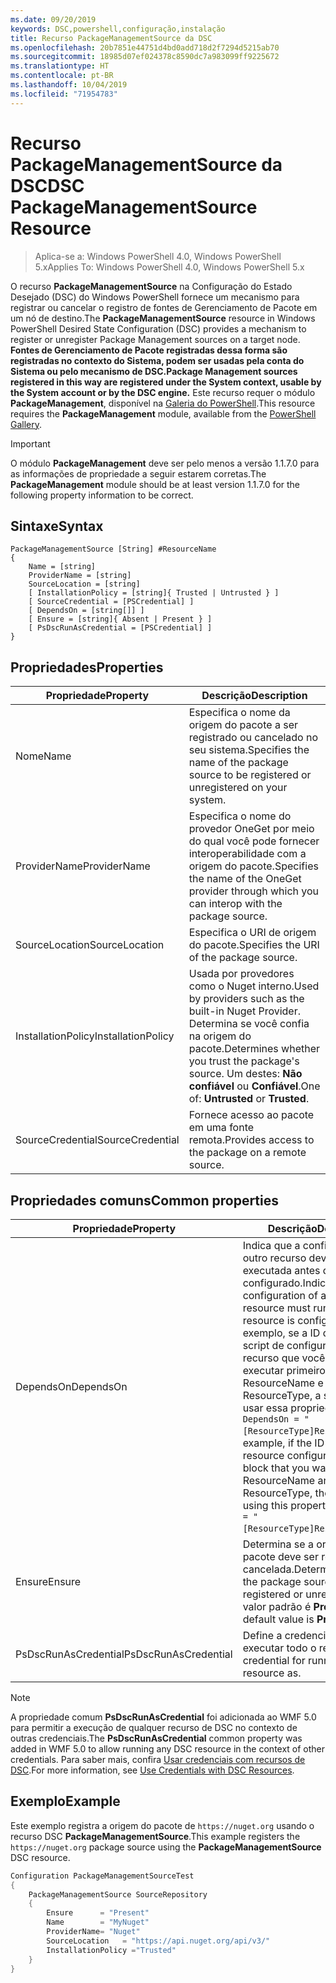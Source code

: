 ```yaml
---
ms.date: 09/20/2019
keywords: DSC,powershell,configuração,instalação
title: Recurso PackageManagementSource da DSC
ms.openlocfilehash: 20b7851e44751d4bd0add718d2f7294d5215ab70
ms.sourcegitcommit: 18985d07ef024378c8590dc7a983099ff9225672
ms.translationtype: HT
ms.contentlocale: pt-BR
ms.lasthandoff: 10/04/2019
ms.locfileid: "71954783"
---
```

# <a name="dsc-packagemanagementsource-resource"></a><span data-ttu-id="a4792-103">Recurso PackageManagementSource da DSC</span><span class="sxs-lookup"><span data-stu-id="a4792-103">DSC PackageManagementSource Resource</span></span>

> <span data-ttu-id="a4792-104">Aplica-se a: Windows PowerShell 4.0, Windows PowerShell 5.x</span><span class="sxs-lookup"><span data-stu-id="a4792-104">Applies To: Windows PowerShell 4.0, Windows PowerShell 5.x</span></span>

<span data-ttu-id="a4792-105">O recurso **PackageManagementSource** na Configuração do Estado Desejado (DSC) do Windows PowerShell fornece um mecanismo para registrar ou cancelar o registro de fontes de Gerenciamento de Pacote em um nó de destino.</span><span class="sxs-lookup"><span data-stu-id="a4792-105">The **PackageManagementSource** resource in Windows PowerShell Desired State Configuration (DSC) provides a mechanism to register or unregister Package Management sources on a target node.</span></span>
<span data-ttu-id="a4792-106">**Fontes de Gerenciamento de Pacote registradas dessa forma são registradas no contexto do Sistema, podem ser usadas pela conta do Sistema ou pelo mecanismo de DSC.**</span><span class="sxs-lookup"><span data-stu-id="a4792-106">**Package Management sources registered in this way are registered under the System context, usable by the System account or by the DSC engine.**</span></span> <span data-ttu-id="a4792-107">Este recurso requer o módulo **PackageManagement**, disponível na [Galeria do PowerShell](https://PowerShellGallery.com).</span><span class="sxs-lookup"><span data-stu-id="a4792-107">This resource requires the **PackageManagement** module, available from the [PowerShell Gallery](https://PowerShellGallery.com).</span></span>

> [!IMPORTANT]
> <span data-ttu-id="a4792-108">O módulo **PackageManagement** deve ser pelo menos a versão 1.1.7.0 para as informações de propriedade a seguir estarem corretas.</span><span class="sxs-lookup"><span data-stu-id="a4792-108">The **PackageManagement** module should be at least version 1.1.7.0 for the following property information to be correct.</span></span>

## <a name="syntax"></a><span data-ttu-id="a4792-109">Sintaxe</span><span class="sxs-lookup"><span data-stu-id="a4792-109">Syntax</span></span>

```Syntax
PackageManagementSource [String] #ResourceName
{
    Name = [string]
    ProviderName = [string]
    SourceLocation = [string]
    [ InstallationPolicy = [string]{ Trusted | Untrusted } ]
    [ SourceCredential = [PSCredential] ]
    [ DependsOn = [string[]] ]
    [ Ensure = [string]{ Absent | Present } ]
    [ PsDscRunAsCredential = [PSCredential] ]
}
```

## <a name="properties"></a><span data-ttu-id="a4792-110">Propriedades</span><span class="sxs-lookup"><span data-stu-id="a4792-110">Properties</span></span>

|<span data-ttu-id="a4792-111">Propriedade</span><span class="sxs-lookup"><span data-stu-id="a4792-111">Property</span></span> |<span data-ttu-id="a4792-112">Descrição</span><span class="sxs-lookup"><span data-stu-id="a4792-112">Description</span></span> |
|---|---|
|<span data-ttu-id="a4792-113">Nome</span><span class="sxs-lookup"><span data-stu-id="a4792-113">Name</span></span> |<span data-ttu-id="a4792-114">Especifica o nome da origem do pacote a ser registrado ou cancelado no seu sistema.</span><span class="sxs-lookup"><span data-stu-id="a4792-114">Specifies the name of the package source to be registered or unregistered on your system.</span></span> |
|<span data-ttu-id="a4792-115">ProviderName</span><span class="sxs-lookup"><span data-stu-id="a4792-115">ProviderName</span></span> |<span data-ttu-id="a4792-116">Especifica o nome do provedor OneGet por meio do qual você pode fornecer interoperabilidade com a origem do pacote.</span><span class="sxs-lookup"><span data-stu-id="a4792-116">Specifies the name of the OneGet provider through which you can interop with the package source.</span></span> |
|<span data-ttu-id="a4792-117">SourceLocation</span><span class="sxs-lookup"><span data-stu-id="a4792-117">SourceLocation</span></span> |<span data-ttu-id="a4792-118">Especifica o URI de origem do pacote.</span><span class="sxs-lookup"><span data-stu-id="a4792-118">Specifies the URI of the package source.</span></span> |
|<span data-ttu-id="a4792-119">InstallationPolicy</span><span class="sxs-lookup"><span data-stu-id="a4792-119">InstallationPolicy</span></span> |<span data-ttu-id="a4792-120">Usada por provedores como o Nuget interno.</span><span class="sxs-lookup"><span data-stu-id="a4792-120">Used by providers such as the built-in Nuget Provider.</span></span> <span data-ttu-id="a4792-121">Determina se você confia na origem do pacote.</span><span class="sxs-lookup"><span data-stu-id="a4792-121">Determines whether you trust the package's source.</span></span> <span data-ttu-id="a4792-122">Um destes: **Não confiável** ou **Confiável**.</span><span class="sxs-lookup"><span data-stu-id="a4792-122">One of: **Untrusted** or **Trusted**.</span></span> |
|<span data-ttu-id="a4792-123">SourceCredential</span><span class="sxs-lookup"><span data-stu-id="a4792-123">SourceCredential</span></span> |<span data-ttu-id="a4792-124">Fornece acesso ao pacote em uma fonte remota.</span><span class="sxs-lookup"><span data-stu-id="a4792-124">Provides access to the package on a remote source.</span></span> |

## <a name="common-properties"></a><span data-ttu-id="a4792-125">Propriedades comuns</span><span class="sxs-lookup"><span data-stu-id="a4792-125">Common properties</span></span>

|<span data-ttu-id="a4792-126">Propriedade</span><span class="sxs-lookup"><span data-stu-id="a4792-126">Property</span></span> |<span data-ttu-id="a4792-127">Descrição</span><span class="sxs-lookup"><span data-stu-id="a4792-127">Description</span></span> |
|---|---|
|<span data-ttu-id="a4792-128">DependsOn</span><span class="sxs-lookup"><span data-stu-id="a4792-128">DependsOn</span></span> |<span data-ttu-id="a4792-129">Indica que a configuração de outro recurso deve ser executada antes de ele ser configurado.</span><span class="sxs-lookup"><span data-stu-id="a4792-129">Indicates that the configuration of another resource must run before this resource is configured.</span></span> <span data-ttu-id="a4792-130">Por exemplo, se a ID do bloco de script de configuração do recurso que você deseja executar primeiro for ResourceName e seu tipo for ResourceType, a sintaxe para usar essa propriedade será `DependsOn = "[ResourceType]ResourceName"`.</span><span class="sxs-lookup"><span data-stu-id="a4792-130">For example, if the ID of the resource configuration script block that you want to run first is ResourceName and its type is ResourceType, the syntax for using this property is `DependsOn = "[ResourceType]ResourceName"`.</span></span> |
|<span data-ttu-id="a4792-131">Ensure</span><span class="sxs-lookup"><span data-stu-id="a4792-131">Ensure</span></span> |<span data-ttu-id="a4792-132">Determina se a origem do pacote deve ser registrada ou cancelada.</span><span class="sxs-lookup"><span data-stu-id="a4792-132">Determines whether the package source is to be registered or unregistered.</span></span> <span data-ttu-id="a4792-133">O valor padrão é **Present**.</span><span class="sxs-lookup"><span data-stu-id="a4792-133">The default value is **Present**.</span></span> |
|<span data-ttu-id="a4792-134">PsDscRunAsCredential</span><span class="sxs-lookup"><span data-stu-id="a4792-134">PsDscRunAsCredential</span></span> |<span data-ttu-id="a4792-135">Define a credencial para executar todo o recurso.</span><span class="sxs-lookup"><span data-stu-id="a4792-135">Sets the credential for running the entire resource as.</span></span> |

> [!NOTE]
> <span data-ttu-id="a4792-136">A propriedade comum **PsDscRunAsCredential** foi adicionada ao WMF 5.0 para permitir a execução de qualquer recurso de DSC no contexto de outras credenciais.</span><span class="sxs-lookup"><span data-stu-id="a4792-136">The **PsDscRunAsCredential** common property was added in WMF 5.0 to allow running any DSC resource in the context of other credentials.</span></span> <span data-ttu-id="a4792-137">Para saber mais, confira [Usar credenciais com recursos de DSC](../../../configurations/runasuser.md).</span><span class="sxs-lookup"><span data-stu-id="a4792-137">For more information, see [Use Credentials with DSC Resources](../../../configurations/runasuser.md).</span></span>

## <a name="example"></a><span data-ttu-id="a4792-138">Exemplo</span><span class="sxs-lookup"><span data-stu-id="a4792-138">Example</span></span>

<span data-ttu-id="a4792-139">Este exemplo registra a origem do pacote de `https://nuget.org` usando o recurso DSC **PackageManagementSource**.</span><span class="sxs-lookup"><span data-stu-id="a4792-139">This example registers the `https://nuget.org` package source using the **PackageManagementSource** DSC resource.</span></span>

```powershell
Configuration PackageManagementSourceTest
{
    PackageManagementSource SourceRepository
    {
        Ensure      = "Present"
        Name        = "MyNuget"
        ProviderName= "Nuget"
        SourceLocation   = "https://api.nuget.org/api/v3/"
        InstallationPolicy ="Trusted"
    }
}
```